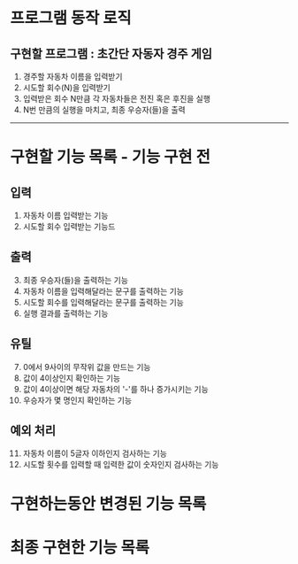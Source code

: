 # 프로그램 동작 로직
## 구현할 프로그램 : 초간단 자동자 경주 게임
1. 경주할 자동차 이름을 입력받기
2. 시도할 회수(N)을 입력받기
3. 입력받은 회수 N만큼 각 자동차들은 전진 혹은 후진을 실행 
4. N번 만큼의 실행을 마치고, 최종 우승자(들)을 출력

---

# 구현할 기능 목록 - 기능 구현 전

## 입력
1. 자동차 이름 입력받는 기능
2. 시도할 회수 입력받는 기능드

## 출력
3. 최종 우승자(들)을 출력하는 기능
4. 자동차 이름을 입력해달라는 문구를 출력하는 기능
5. 시도할 회수를 입력해달라는 문구를 출력하는 기능
6. 실행 결과를 출력하는 기능

## 유틸
7. 0에서 9사이의 무작위 값을 만드는 기능
8. 값이 4이상인지 확인하는 기능
9. 값이 4이상이면 해당 자동차의 '-'를 하나 증가시키는 기능
10. 우승자가 몇 명인지 확인하는 기능

## 예외 처리
11. 자동차 이름이 5글자 이하인지 검사하는 기능
12. 시도할 횟수를 입력할 때 입력한 값이 숫자인지 검사하는 기능


# 구현하는동안 변경된 기능 목록

# 최종 구현한 기능 목록